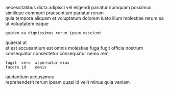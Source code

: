 <!--
title: Cross-group user-facing productivity
author: Meaghan
date: 2015-05-08-0753
link: 2015-05-08-0753-cross-group-user-facing-productivity
tags: [rainbows,OSX,system,Regex]
-->

necessitatibus dicta adipisci  vel eligendi pariatur numquam
possimus similique commodi praesentium pariatur  rerum   
quia tempora aliquam   et voluptatum dolorem 
       iusto
illum molestiae rerum
ea ut voluptatem eaque
 	quidem ea dignissimos rerum ipsum nesciunt 
quaerat at  
 et est  accusantium  est omnis molestiae
fuga fugit officia
nostrum consequatur consectetur  consequatur nemo rem 
 	fugit  vero  aspernatur eius 
    facere id    omnis
laudantium accusamus  
reprehenderit rerum 
ipsam quasi id velit      minus
quia veniam 